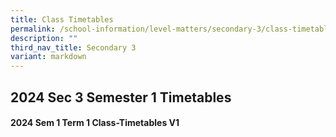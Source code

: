 ```yaml
---
title: Class Timetables
permalink: /school-information/level-matters/secondary-3/class-timetables/
description: ""
third_nav_title: Secondary 3
variant: markdown
---
```

## 2024 Sec 3 Semester 1 Timetables

#### 2024 Sem 1 Term 1 Class-Timetables V1